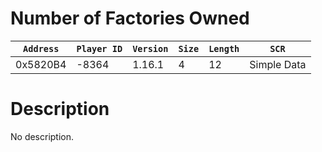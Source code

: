 # Number of Factories Owned

| `Address` | `Player ID` | `Version` | `Size` | `Length` | `SCR` |
| ---------- | ----------- | --------- | ------ | -------- | ---- |
| 0x5820B4 | -8364 | 1.16.1 | 4 | 12 | Simple Data |

# Description

No description.